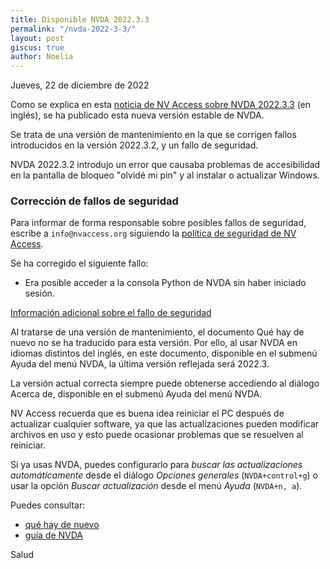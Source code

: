 ```yaml
---
title: Disponible NVDA 2022.3.3
permalink: "/nvda-2022-3-3/"
layout: post
giscus: true
author: Noelia
---
```


<footer>Jueves, 22 de diciembre de 2022</footer>

Como se explica en esta [noticia de NV Access sobre NVDA 2022.3.3](https://www.nvaccess.org/post/nvda-2022-3-3/) (en inglés), se ha publicado esta nueva versión estable de NVDA.

Se trata de una versión de mantenimiento en la que se corrigen fallos introducidos en la versión 2022.3.2, y un fallo de seguridad.

NVDA 2022.3.2 introdujo un error que causaba problemas de accesibilidad en la pantalla de bloqueo "olvidé mi pin" y al instalar o actualizar Windows.

### Corrección de fallos de seguridad ###

Para informar de forma responsable sobre posibles fallos de seguridad, escribe a `info@nvaccess.org` siguiendo la [política de seguridad de NV Access](https://github.com/nvaccess/nvda/security/policy).

Se ha corregido el siguiente fallo:

- Era posible acceder a la consola Python de NVDA sin haber iniciado sesión.

[Información adicional sobre el fallo de seguridad](https://github.com/nvaccess/nvda/security/advisories/GHSA-fpwc-2gxx-j9v7)

Al tratarse de una versión de mantenimiento, el documento Qué hay de nuevo no se ha traducido para esta versión. Por ello, al usar NVDA en idiomas distintos del inglés, en este documento, disponible en el submenú Ayuda del menú NVDA, la última versión reflejada será 2022.3.

La versión actual correcta siempre puede obtenerse accediendo al diálogo Acerca de, disponible en el submenú Ayuda del menú NVDA.

NV Access recuerda que es buena idea reiniciar el PC después de actualizar cualquier software, ya que las actualizaciones pueden modificar archivos en uso y esto puede ocasionar problemas que se resuelven al reiniciar.

Si ya usas NVDA, puedes configurarlo para *buscar las actualizaciones automáticamente* desde el diálogo *Opciones generales* (`NVDA+control+g`) o usar la opción *Buscar actualización* desde el menú *Ayuda* (`NVDA+n, a`).

Puedes consultar:

- [qué hay de nuevo](https://nvdaes.github.io/changes.html)
- [guía de NVDA](https://nvdaes.github.io/userGuide.html)

Salud
